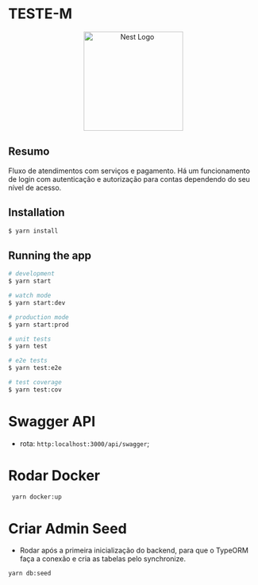 # TESTE-M


<p align="center">
  <a href="http://nestjs.com/" target="blank"><img src="https://nestjs.com/img/logo-small.svg" width="200" alt="Nest Logo" /></a>
</p>

## Resumo
Fluxo de atendimentos com serviços e pagamento. Há um funcionamento de login com autenticação e autorização para contas dependendo do seu nível de acesso.

## Installation

```bash
$ yarn install
```

## Running the app

```bash
# development
$ yarn start

# watch mode
$ yarn start:dev

# production mode
$ yarn start:prod
```

```bash
# unit tests
$ yarn test

# e2e tests
$ yarn test:e2e

# test coverage
$ yarn test:cov
```
# Swagger API

- rota: `http:localhost:3000/api/swagger`;

# Rodar Docker

```bash
 yarn docker:up
```
# Criar Admin Seed

- Rodar após a primeira inicialização do backend, para que o TypeORM faça a conexão e cria as tabelas pelo synchronize.

```bash
yarn db:seed
```
